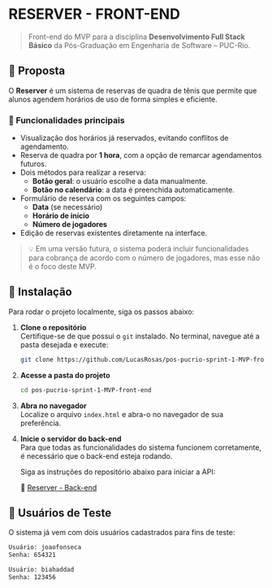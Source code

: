 # RESERVER - FRONT-END

> Front-end do MVP para a disciplina **Desenvolvimento Full Stack Básico** da Pós-Graduação em Engenharia de Software – PUC-Rio.

## 📌 Proposta

O **Reserver** é um sistema de reservas de quadra de tênis que permite que alunos agendem horários de uso de forma simples e eficiente.

### 🎾 Funcionalidades principais

- Visualização dos horários já reservados, evitando conflitos de agendamento.
- Reserva de quadra por **1 hora**, com a opção de remarcar agendamentos futuros.
- Dois métodos para realizar a reserva:
  - **Botão geral**: o usuário escolhe a data manualmente.
  - **Botão no calendário**: a data é preenchida automaticamente.
- Formulário de reserva com os seguintes campos:
  - **Data** (se necessário)
  - **Horário de início**
  - **Número de jogadores**
- Edição de reservas existentes diretamente na interface.

> 💡 Em uma versão futura, o sistema poderá incluir funcionalidades para cobrança de acordo com o número de jogadores, mas esse não é o foco deste MVP.

## 🚀 Instalação

Para rodar o projeto localmente, siga os passos abaixo:

1. **Clone o repositório**  
   Certifique-se de que possui o `git` instalado. No terminal, navegue até a pasta desejada e execute:

   ```sh
   git clone https://github.com/LucasRosas/pos-pucrio-sprint-1-MVP-front-end.git
   ```

2. **Acesse a pasta do projeto**

   ```sh
   cd pos-pucrio-sprint-1-MVP-front-end
   ```

3. **Abra no navegador**  
   Localize o arquivo `index.html` e abra-o no navegador de sua preferência.

4. **Inicie o servidor do back-end**  
   Para que todas as funcionalidades do sistema funcionem corretamente, é necessário que o back-end esteja rodando.

   Siga as instruções do repositório abaixo para iniciar a API:

   🔗 [Reserver - Back-end](https://github.com/LucasRosas/pos-pucrio-sprint-1-MVP-back-end)

## 🔑 Usuários de Teste

O sistema já vem com dois usuários cadastrados para fins de teste:

```sh
Usuário: joaofonseca
Senha: 654321
```

```sh
Usuário: biahaddad
Senha: 123456
```

